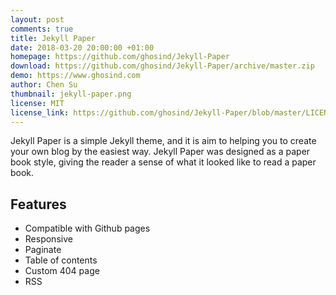 ```yaml
---
layout: post
comments: true
title: Jekyll Paper
date: 2018-03-20 20:00:00 +01:00
homepage: https://github.com/ghosind/Jekyll-Paper
download: https://github.com/ghosind/Jekyll-Paper/archive/master.zip
demo: https://www.ghosind.com
author: Chen Su
thumbnail: jekyll-paper.png
license: MIT
license_link: https://github.com/ghosind/Jekyll-Paper/blob/master/LICENSE
---
```


Jekyll Paper is a simple Jekyll theme, and it is aim to helping you to create your own blog by the easiest way. Jekyll Paper was designed as a paper book style, giving the reader a sense of what it looked like to read a paper book.

## Features

* Compatible with Github pages
* Responsive
* Paginate
* Table of contents
* Custom 404 page
* RSS
